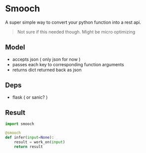 # Smooch

A super simple way to convert your python function into a rest api.

> Not sure if this needed though. Might be micro optimizing

## Model

- accepts json ( only json for now )
- passes each key to corresponding function arguments
- returns dict returned back as json

## Deps

- flask ( or sanic? )

## Result

```python
import smooch

@smooch
def infer(input=None):
    result = work_on(input)
    return result
```
